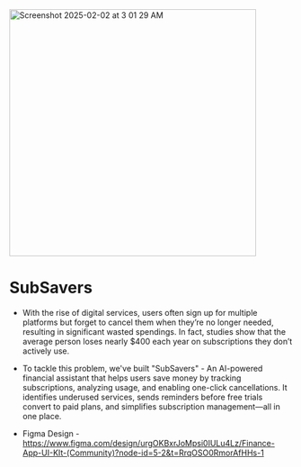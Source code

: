 
<img width="439" alt="Screenshot 2025-02-02 at 3 01 29 AM" src="https://github.com/user-attachments/assets/75346fb4-4a78-4388-a463-4febffb16151" />

# SubSavers


- With the rise of digital services, users often sign up for multiple platforms but forget to cancel them when they’re no longer needed, resulting in significant wasted spendings. In fact, studies show that the average person loses nearly $400 each year on subscriptions they don’t actively use.

- To tackle this problem, we've built "SubSavers" - An AI-powered financial assistant that helps users save money by tracking subscriptions, analyzing usage, and enabling one-click cancellations. It identifies underused services, sends reminders before free trials convert to paid plans, and simplifies subscription management—all in one place.


- Figma Design - https://www.figma.com/design/urgOKBxrJoMpsi0IULu4Lz/Finance-App-UI-KIt-(Community)?node-id=5-2&t=RrqOSO0RmorAfHHs-1


